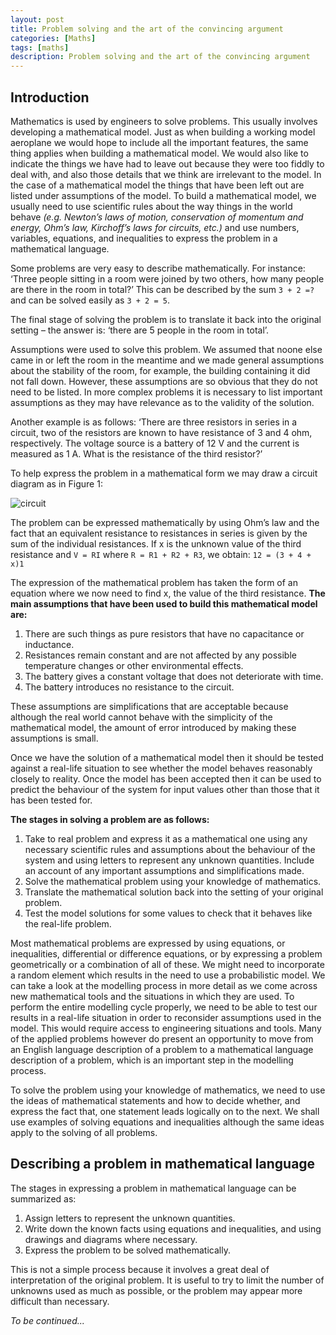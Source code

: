 ```yaml
---
layout: post
title: Problem solving and the art of the convincing argument
categories: [Maths]
tags: [maths]
description: Problem solving and the art of the convincing argument
---
```


## Introduction

Mathematics is used by engineers to solve problems. This usually involves developing a mathematical model. Just as when building a working model aeroplane we would hope to include all the important features, the same thing applies when building a mathematical model. We would also like to indicate the things we have had to leave out because they were too fiddly to deal with, and also those details that we think are irrelevant to the model. In the case of a mathematical model the things that have been left out are listed under assumptions of the model. To build a mathematical model, we usually need to use scientific rules about the way things in the world behave _(e.g. Newton’s laws of motion, conservation of momentum and energy, Ohm’s law, Kirchoff’s laws for circuits, etc.)_ and use numbers, variables, equations, and inequalities to express the problem in a mathematical language.

Some problems are very easy to describe mathematically. For instance: ‘Three people sitting in a room were joined by two others, how many people are there in the room in total?’ This can be described by the sum `3 + 2 =?` and can be solved easily as `3 + 2 = 5`.

The final stage of solving the problem is to translate it back into the original setting – the answer is: ‘there are 5 people in the room in total’.

Assumptions were used to solve this problem. We assumed that noone else came in or left the room in the meantime and we made general assumptions about the stability of the room, for example, the building containing it did not fall down. However, these assumptions are so obvious that they do not need to be listed. In more complex problems it is necessary to list important assumptions as they may have relevance as to the validity of the solution.

Another example is as follows: ‘There are three resistors in series in a circuit, two of the resistors are known to have resistance of 3 and 4 ohm, respectively. The voltage source is a battery of 12 V and the current is measured as 1 A. What is the resistance of the third resistor?’

To help express the problem in a mathematical form we may draw a circuit diagram as in Figure 1:

![circuit]({{site.url}}/img/circuit.png)

The problem can be expressed mathematically by using Ohm’s law and the fact that an equivalent resistance to resistances in series is given by the sum of the individual resistances. If x is the unknown value of the third resistance and `V = RI` where `R = R1 + R2 + R3`, we obtain:
`12 = (3 + 4 + x)1`

The expression of the mathematical problem has taken the form of an equation where we now need to find x, the value of the third resistance. 
<b>The main assumptions that have been used to build this mathematical model are:</b>

1. There are such things as pure resistors that have no capacitance or inductance.
2. Resistances remain constant and are not affected by any possible temperature changes or other environmental effects.
3. The battery gives a constant voltage that does not deteriorate with time.
4. The battery introduces no resistance to the circuit.

These assumptions are simplifications that are acceptable because although the real world cannot behave with the simplicity of the mathematical model, the amount of error introduced by making these assumptions is small.

Once we have the solution of a mathematical model then it should be tested against a real-life situation to see whether the model behaves reasonably closely to reality. Once the model has been accepted then it can be used to predict the behaviour of the system for input values other than those that it has been tested for.

<b>The stages in solving a problem are as follows:</b>
1. Take to real problem and express it as a mathematical one using any necessary scientific rules and assumptions about the behaviour of the system and using letters to represent any unknown quantities. Include an account of any important assumptions and simplifications made.
2. Solve the mathematical problem using your knowledge of mathematics.
3. Translate the mathematical solution back into the setting of your original problem.
4. Test the model solutions for some values to check that it behaves like the real-life problem.

Most mathematical problems are expressed by using equations, or inequalities, differential or difference equations, or by expressing a problem geometrically or a combination of all of these. We might need to incorporate a random element which results in the need to use a probabilistic model. We can take a look at the modelling process in more detail as we come across new mathematical tools and the situations in which they are used. To perform the entire modelling cycle properly, we need to be able to test our results in a real-life situation in order to reconsider assumptions used in the model. This would require access to engineering situations and tools. Many of the applied problems however do present an opportunity to move from an English language description of a problem to a mathematical language description of a problem, which is an important step in the modelling process.

To solve the problem using your knowledge of mathematics, we need to use the ideas of mathematical statements and how to decide whether, and express the fact that, one statement leads logically on to the next. We shall use examples of solving equations and inequalities although the same ideas apply to the solving of all problems.

## Describing a problem in mathematical language

The stages in expressing a problem in mathematical language can be summarized as:
1. Assign letters to represent the unknown quantities.
2. Write down the known facts using equations and inequalities, and using drawings and diagrams where necessary.
3. Express the problem to be solved mathematically.

This is not a simple process because it involves a great deal of interpretation of the original problem. It is useful to try to limit the number of unknowns used as much as possible, or the problem may appear more difficult than necessary.


<i>To be continued...</i>
